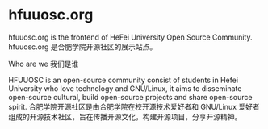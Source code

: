 # hfuuosc.org

hfuuosc.org is the frontend of HeFei University Open Source Community.
hfuuosc.org 是合肥学院开源社区的展示站点。

Who are we
我们是谁

HFUUOSC is an open-source community consist of students in Hefei University who love technology and GNU/Linux, it aims to disseminate open-source cultural, build open-source projects and share open-source spirit.
合肥学院开源社区是由合肥学院在校开源技术爱好者和 GNU/Linux 爱好者组成的开源技术社区，旨在传播开源文化，构建开源项目，分享开源精神。